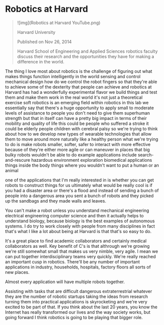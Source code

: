 # Robotics at Harvard

> ![img](Robotics at Harvard   YouTube.png) 
>
> Harvard University                                     
>
>   Published on Nov 26, 2014
>
> Harvard School of Engineering and Applied Sciences robotics faculty discuss their research and the opportunities they have for making a difference in the world.    

The thing I love most about robotics is the challenge of figuring out what makes things function intelligently in the world sensing and control mechanical design how do we control the robot fingers so that they're able to achieve some of the dexterity that people can achieve and robotics at Harvard has had a wonderfully experimental flavor we build things and test them and make them work in the real world it's not just a theoretical exercise soft robotics is an emerging field within robotics in this lab we essentially say that there's a huge opportunity to apply small to moderate levels of assistance to people you don't need to give them superhuman strength but that in itself can have a pretty big impact in terms of their mobility and quality of life this could be people who suffered a stroke it could be elderly people children with cerebral palsy so we're trying to think about how to we develop new types of wearable technologies that allow them to move around more naturally like a healthy person what we're trying to do  is make robots smaller, softer, safer to interact with more  effective because of they're either more agile or can maneuver in places that big bulky robots wouldn't be able to do example applications include search-and-rescure hazardous environment exploration biomedical applications things inside the body things where you wouldn't want to put a human or an animal 

one of the applications that I'm really interested in is whether you can get robots to construct things for us ultimately what would be really cool is if you had a disaster area or there's a flood and instead of sending a bunch of people into a dangerous area you sent a bunch of robots and they picked up the sandbags and they made walls and leaves.  

You can't make a robot unless you understand mechanical engineering electrical engineering computer science and then it actually helps to understand biology, because biology is the best examples of autonomous systems. I do try to work closely with people from many disciplines in fact that's what I like a lot about being at Harvard is that that's so easy to do.

 It's a great place to find academic collaborators and certainly medical collaborators as well. Key benefit of C's is that althrough we're growing we're still somewhat small that makes us very nimble, very agile. I mean we can put together interdisciplinary teams very quickly. We're really reached an important cusp in robotics. There'll be any number of important applications in industry, households, hospitals, factory floors all sorts of new places.

Almost every application will have multiple robots together.

Assisting with tasks that are difficult dangerous extraterrestrial whatever they are  the number of robotic startups taking  the ideas from research turning them into practical applications is skyrocketing and we're very excited to be part of that. If you think about the last 20 years, you know the Internet has really transformed our lives and the way society  works, but going forward I think robotics is going to be playing that bigger role.

